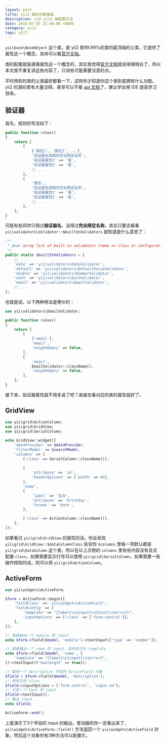 ```yaml
---
layout: post
title: yii2 面向对象基础
description: 认识 yii2 类配置方法
date: 2016-07-05 15:49:00 +0800
category: yii2
tags: yii2
---
```


`yii\base\BaseObject` 这个类，是 yii2 里99.99%的类的最顶端的父类，它提供了属性这一个概念，具体可以看[官方文档](https://www.yiiframework.com/doc/guide/2.0/zh-cn/concept-properties)。

类的配置就是遵循属性这一个概念的，其实我觉得[官方文档](https://www.yiiframework.com/doc/guide/2.0/zh-cn/concept-configurations)就说得很明白了，所以本文就不重复讲这些内容了，只讲些可能需要注意的点。

平时用到的类的父类最好都看一下，这样你才知道你这个类到底拥有什么功能。yii2 的源码里有大量注释，甚至可以不看 [api 文档](https://www.yiiframework.com/doc/api/2.0)了，建议学会用 IDE 提高学习效率。

## 验证器

首先，规则的写法如下：

```php
public function rules()
{
    return [
        [
            ['属性1', '属性2', ...],
            '验证器名或类的完全限定名称',
            '验证器属性1' => '值',
            '验证器属性2' => '值',
            // ...
        ],
        [
            '属性',
            '验证器名或类的完全限定名称',
            '验证器属性1' => '值',
            '验证器属性2' => '值',
            // ...
        ],
    ];
}
```

可能有些同学只用过**验证器名**，没用过**完全限定名称**，其实只要去看看 `yii\validators\Validator::$builtInValidators` 就知道是什么意思了：

```php
/**
 * @var array list of built-in validators (name => class or configuration)
 */
public static $builtInValidators = [
    // ...
    'date' => 'yii\validators\DateValidator',
    'default' => 'yii\validators\DefaultValueValidator',
    'double' => 'yii\validators\NumberValidator',
    'each' => 'yii\validators\EachValidator',
    'email' => 'yii\validators\EmailValidator',
    // ...
];
```

也就是说，以下两种用法是等价的：

```php
use yii\validators\EmailValidator;

public function rules()
{
    return [
        [
            ['email'],
            'email',
            'skipOnEmpty' => false,
        ],
        [
            'email',
            EmailValidator::className(),
            'skipOnEmpty' => false,
        ],
    ];
}
```

接下来，验证器属性就不用多说了吧？直接去看对应的类的属性就好了。

## GridView

```php
use yii\grid\ActionColumn;
use yii\grid\GridView;
use yii\grid\SerialColumn;
 
echo GridView::widget([
    'dataProvider' => $dataProvider,
    'filterModel' => $searchModel,
    'columns' => [
        ['class' => SerialColumn::className()],
        
        [
            'attribute' => 'id',
            'headerOptions' => ['width' => 80],
        ],
        'name',
        [
            'label' => '生日',
            'attribute' => 'brithday',
            'format' => 'date',
        ],

        ['class' => ActionColumn::className()],
    ],
]);
```

如果看过 `yii\grid\GridView` 的属性的话，你会发现 `yii\grid\GridView::$dataColumnClass` 告诉你 `$columns` 里每一项默认都是 `yii\grid\DataColumn` 这个类，所以在以上示例的 `columns` 里有些内容没有显式配置 `class`，如果需要显示行号可以使用 `yii\grid\SerialColumn`，如果需要一些操作按钮的话，则可以用 `yii\grid\ActionColumn`。

## ActiveForm

```php
use yii\widgets\ActiveForm;

$form = ActiveForm::begin([
    'fieldClass' => 'yii\widgets\ActiveField',
    'fieldConfig' => [
        'template' => "{label}\n{input}\n{hint}\n{error}",
        'inputOptions' => ['class' => ['form-control']],
    ],
]);

// 直接输出一个 mobile 的 input
echo $form->field($model, 'mobile')->textInput(['type' => 'number']);

// 直接输出一个 name 的 input，且修改它的 template
echo $form->field($model, 'name', [
    'template' => "{label}\n{input}\n{error}",
])->textInput(['maxlength' => true]);

// 取得一个 description 字段的 ActiveField 对象
$field = $form->field($model, 'description');
// 修改它的 class
$field->inputOptions = ['form-control', 'input-sm'];
// 它是一个 text 的 input
$field->textInput();
// 输出 input
echo $field;

ActiveForm::end();
```

上面演示了3个字段的 input 的输出，爱动脑的你一定看出来了，`yii\widgets\ActiveForm::field()` 方法返回一个 `yii\widgets\ActiveField` 对象，然后这个对象你有3种方法可以配置它。
